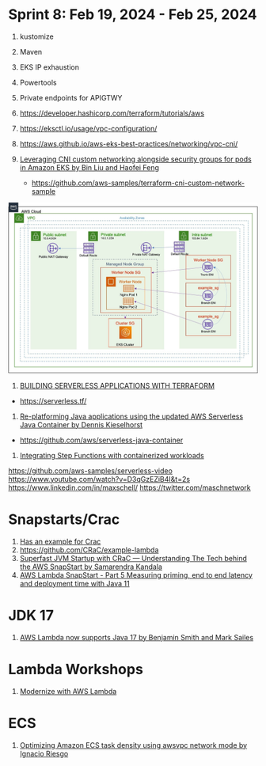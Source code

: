 <h1>Sprint 8: Feb 19, 2024 - Feb 25, 2024</h1>

1. kustomize
2. Maven
3. EKS IP exhaustion
4. Powertools
5. Private endpoints for APIGTWY
6. https://developer.hashicorp.com/terraform/tutorials/aws
7. https://eksctl.io/usage/vpc-configuration/
8. https://aws.github.io/aws-eks-best-practices/networking/vpc-cni/

1. [Leveraging CNI custom networking alongside security groups for pods in Amazon EKS by Bin Liu and Haofei Feng ](https://aws.amazon.com/blogs/containers/leveraging-cni-custom-networking-alongside-security-groups-for-pods-in-amazon-eks/)
    - https://github.com/aws-samples/terraform-cni-custom-network-sample

<img src="./images/eks-cni-networking-1.png" title="eks-cni-networking-1.png" width="900"/>

1. [BUILDING SERVERLESS APPLICATIONS WITH TERRAFORM](https://serverlessland.com/content/guides/building-serverless-applications-with-terraform/01-introduction)
- https://serverless.tf/
1. [Re-platforming Java applications using the updated AWS Serverless Java Container by Dennis Kieselhorst](https://aws.amazon.com/blogs/compute/re-platforming-java-applications-using-the-updated-aws-serverless-java-container/)
- https://github.com/aws/serverless-java-container

1. [Integrating Step Functions with containerized workloads](https://serverlessland.com/content/service/step-functions/guides/integrating-step-functions-with-containerized-workloads/10-introduction)

https://github.com/aws-samples/serverless-video
https://www.youtube.com/watch?v=D3qGzEZiB4I&t=2s
https://www.linkedin.com/in/maxschell/ https://twitter.com/maschnetwork

# Snapstarts/Crac
1. [Has an example for Crac](https://aws.amazon.com/blogs/compute/reducing-java-cold-starts-on-aws-lambda-functions-with-snapstart/)
2. https://github.com/CRaC/example-lambda
3. [Superfast JVM Startup with CRaC — Understanding The Tech behind the AWS SnapStart by Samarendra Kandala](https://medium.com/fissionlabs/superfast-jvm-startup-with-crac-understanding-the-tech-behind-the-aws-snapstart-f205b6270bf6)
4. [AWS Lambda SnapStart - Part 5 Measuring priming, end to end latency and deployment time with Java 11](https://dev.to/aws-builders/measuring-java-11-lambda-cold-starts-with-snapstart-part-5-priming-end-to-end-latency-and-deployment-time-jem)

# JDK 17
1. [AWS Lambda now supports Java 17 by Benjamin Smith and Mark Sailes](https://aws.amazon.com/blogs/compute/java-17-runtime-now-available-on-aws-lambda/)

# Lambda Workshops

1. [Modernize with AWS Lambda](https://aws.amazon.com/lambda/modernize-with-aws-lambda/)

# ECS

1. [Optimizing Amazon ECS task density using awsvpc network mode by Ignacio Riesgo](https://aws.amazon.com/blogs/compute/optimizing-amazon-ecs-task-density-using-awsvpc-network-mode/)

